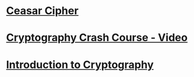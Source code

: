 # [Ceasar Cipher](https://en.wikipedia.org/wiki/Caesar_cipher)

# [Cryptography Crash Course - Video](https://www.youtube.com/watch?v=jhXCTbFnK8o&ab_channel=CrashCourse)

# [Introduction to Cryptography](https://thebestvpn.com/cryptography/)